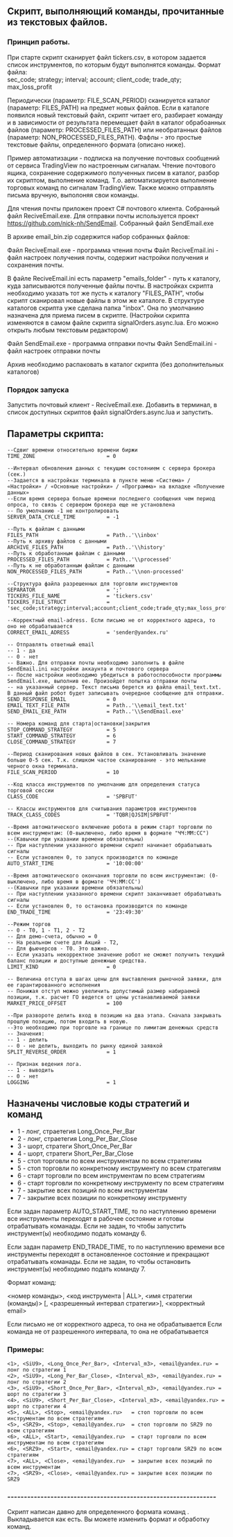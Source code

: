 ## Скрипт, выполняющий команды, прочитанные из текстовых файлов.

### Принцип работы.

При старте скрипт сканирует файл tickers.csv, в котором задается список инструментов, по которым будут выполнятся команды.
Формат файла: <br/>
    sec_code; strategy; interval; account; client_code; trade_qty; max_loss_profit

Периодически (параметр: FILE_SCAN_PERIOD) сканируется каталог (параметр: FILES_PATH) на предмет новых файлов. Если в каталоге появился новый текстовый файл, скрипт читает его, разбирает команду и в зависимости от результата перемещает файл в каталог обрабоанных файлов (параметр: PROCESSED_FILES_PATH) или необратанных файлов (параметр: NON_PROCESSED_FILES_PATH). Фафлы - это простые текстовые файлы, определенного формата (описано ниже).

Пример автоматизации - подписка на получение почтовых сообщений от сервиса TradingView по настроенным сигналам. Чтение почтового ящика, сохранение содержимого полученных писем в каталог, разбор их скриптом, выполнение команд. Т.о. автоматизируется выполнение торговых команд по сигналам TradingView. Также можно отправлять письма вручную, выполоняя свои команды.

Для чтения почты приложен проект C# почтового клиента. Собранный файл ReciveEmail.exe. Для отправки почты используется проект https://github.com/nick-nh/SendEmail. Собранный файл SendEmail.exe

В архиве email_bin.zip содержится набор собранных файлов:

Файл ReciveEmail.exe - программа чтения почты
Файл ReciveEmail.ini - файл настроек получения почты, содержит настройки получения и сохранения почты.

В файле ReciveEmail.ini есть параметр "emails_folder" - путь к каталогу, куда записываются полученные файлы почты.
В настройках скрипта необходимо указать тот же пусть к каталогу "FILES_PATH", чтобы скрипт сканировал новые файлы в этом же каталоге.
В структуре каталогов скрипта уже сделана папка "inbox". Она по умолчанию назначена для приема писем в скрипте.
(Настройки скрипта изменяются в самом файле скрипта signalOrders.async.lua. Его можно открыть любым текстовым редактором)

Файл SendEmail.exe - программа отправки почты
Файл SendEmail.ini - файл настроек отправки почты

Архив необходимо распаковать в каталог скрипта (без дополнительных каталогов)

### Порядок запуска

Запустить почтовый клиент - ReciveEmail.exe.
Добавить в терминал, в список доступных скриптов файл signalOrders.async.lua и запустить.

## Параметры скрипта:

    --Сдвиг времени относительно времени биржи
    TIME_ZONE                       = 0

    --Интервал обновления данных с текущим состоянием c сервера брокера (сек.)
    --Задается в настройках терминала в пункте меню «Система» / «Настройки» / «Основные настройки» / «Программа» на вкладке «Получение данных»
    --Если время сервера больше времени последнего сообщения чем период опроса, то связь с сервером брокера еще не установлена
    -- По умолчанию -1 не контролировать
    SERVER_DATA_CYCLE_TIME          = -1

    --Путь к файлам с данными
    FILES_PATH                      = Path..'\\inbox'
    --Путь к архиву файлов с данными
    ARCHIVE_FILES_PATH              = Path..'\\history'
    --Путь к обработанным файлам с данными
    PROCESSED_FILES_PATH            = Path..'\\processed'
    --Путь к не обработанным файлам с данными
    NON_PROCESSED_FILES_PATH        = Path..'\\non-processed'

    --Структура файла разрешенных для торговли инструментов
    SEPARATOR                       = ';'
    TICKERS_FILE_NAME               = 'tickers.csv'
    TICKERS_FILE_STRUCT             = 'sec_code;strategy;interval;account;client_code;trade_qty;max_loss_profit'

    --Корректный email-adress. Если письмо не от корректного адреса, то оно не обрабатывается
    CORRECT_EMAIL_ADRESS            = 'sender@yandex.ru'

    -- Отправлять ответный email
    -- 1 - да
    -- 0 - нет
    -- Важно. Для отправки почты необходимо заполнить в файле SendEmail.ini настройки аккаунта и почтового сервера
    -- После настройки необходимо убедиться в работоспособности программы SendEmail.exe, выполнив ее. Произойдет попытка отправки почты
    -- на указанный сервер. Текст письма берется из файла email_text.txt. В данный файл робот будет записывать очередное сообщение для отправки.
    SEND_RESPONSE_EMAIL             = 0
    EMAIL_TEXT_FILE_PATH            = Path..'\\email_text.txt'
    SEND_EMAIL_EXE_PATH             = Path..'\\SendEmail.exe'

    -- Номера команд для старта|остановки|закрытия
    STOP_COMMAND_STRATEGY           = 5
    START_COMMAND_STRATEGY          = 6
    CLOSE_COMMAND_STRATEGY          = 7

    --Период сканирования новых файлов в сек. Установливать значение больше 0-5 сек. Т.к. слишком частое сканирование - это мелькание черного окна терминала.
    FILE_SCAN_PERIOD                = 10

    --Код класса инструментов по умолчанию для определения статуса торговой сессии
    CLASS_CODE                      = 'SPBFUT'

    -- Классы инструментов для считывания параметров инструментов
    TRACK_CLASS_CODES               = 'TQBR|QJSIM|SPBFUT'

    --Время автоматического включение робота в режим старт торговли по всем инструментам: (0-выключено, либо время в формате "ЧЧ:ММ:CC")
    --(Кавычки при указании времени обязательны)
    -- При наступлении указанного времени скрипт начинает обрабатывать сигналы
    -- Если установлен 0, то запуск производится по команде
    AUTO_START_TIME                 = '10:00:00'

    --Время автоматического окончания торговли по всем инструментам: (0-выключено, либо время в формате 'ЧЧ:ММ:CC')
    --(Кавычки при указании времени обязательны)
    -- При наступлении указанного времени скрипт заканчивает обрабатывать сигналы
    -- Если установлен 0, то остановка производится по команде
    END_TRADE_TIME                  = '23:49:30'

    --Режим торгов
    -- 0 - Т0, 1 - Т1, 2 - Т2
    -- Для демо-счета, обычно = 0
    -- На реальном счете для Акций - Т2,
    -- Для фьючерсов - Т0. Это важно.
    -- Если указать некорректное значение робот не сможет получить текущий баланс позиции и доступные денежные средства.
    LIMIT_KIND                      = 0

    -- Величина отступа в шагах цены для выставления рыночной заявки, для ее гарантированного исполнения
    -- Понижая отступ можно увеличить допустимый размер набираемой позиции, т.к. расчет ГО ведется от цены устанавливаемой заявки
    MARKET_PRICE_OFFSET             = 100

    --При развороте делить вход в позицию на два этапа. Сначала закрывать прошлую позицию, потом входить в новую.
    --Это необходимо при торговле на границе по лимитам денежных средств
    -- Значения:
    -- 1 - делить
    -- 0 - не делить, выходить по рынку единой заявкой
    SPLIT_REVERSE_ORDER             = 1

    -- Признак ведения лога.
    -- 1 - выводить
    -- 0 - нет
    LOGGING                         = 1


## Назначены числовые коды стратегий и команд

 - 1 - лонг, страетегия Long_Once_Per_Bar
 - 2 - лонг, страетегия Long_Per_Bar_Close 
 - 3 - шорт, стратеги Short_Once_Per_Bar
 - 4 - шорт, стратеги Short_Per_Bar_Close
 - 5 - стоп торговли по всем инструментам по всем стратегиям
 - 5 - стоп торговли по конкретному инструменту по всем стратегиям
 - 6 - старт торговли по всем инструментам по всем стратегиям
 - 6 - старт торговли по конкретному инструменту по всем стратегиям
 - 7 - закрытие всех позиций по всем инструментам
 - 7 - закрытие всех позиции по конкретному инструменту

Если задан параметр AUTO_START_TIME, то по наступлению времени все инструменты переходят в рабочее состояние и готовы отрабатывать команады.
Если не задан, то чтобы запустить инструмент(ы) необходимо подать команду 6.

Если задан параметр END_TRADE_TIME, то по наступлению времени все инструменты переходят в остановленное состояние и прекращают отрабатывать команады.
Если не задан, то чтобы остановить инструмент(ы) необходимо подать команду 7.

Формат команд:

<номер команды>, <код инструмента | ALL>, <имя стратегии (команды)> [, <разрешенный интервал стратегии>], <корректный email>

Если письмо не от корректного адреса, то она не обрабатывается
Если команда не от разрешенного интервала, то она не обрабатывается

### Примеры:

    <1>, <SiU9>, <Long_Once_Per_Bar>, <Interval_m3>, <email@yandex.ru> = лонг по стратегии 1
    <2>, <SiU9>, <Long_Per_Bar_Close>, <Interval_m3>, <email@yandex.ru> = лонг по стратегии 2
    <3>, <SiU9>, <Short_Once_Per_Bar>, <Interval_m3>, <email@yandex.ru> = шорт по стратегии 3
    <4>, <SiU9>, <Short_Per_Bar_Close>, <Interval_m3>, <email@yandex.ru> = шорт по стратегии 4
    <5>, <ALL>, <Stop>, <email@yandex.ru>   = стоп торговли по всем инструментам по всем стратегиям
    <5>, <SRZ9>, <Stop>, <email@yandex.ru>  = стоп торговли по SRZ9 по всем стратегиям
    <6>, <ALL>, <Start>, <email@yandex.ru>  = старт торговли по всем инструментам по всем стратегиям
    <6>, <SRZ9>, <Start>, <email@yandex.ru> = старт торговли SRZ9 по всем стратегиям
    <7>, <ALL>, <Close>, <email@yandex.ru>  = закрытие всех позиций по всем инструментам
    <7>, <SRZ9>, <Close>, <email@yandex.ru> = закрытие всех позиции по SRZ9

### ---------------------------------------------------------------

Скрипт написан давно для определенного формата команд . Выкладывается как есть. Вы можете изменить формат и обработку команд.